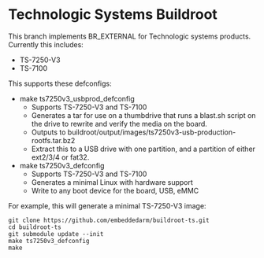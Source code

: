 
# Technologic Systems Buildroot

This branch implements BR_EXTERNAL for Technologic systems products.  Currently this includes:

* TS-7250-V3
* TS-7100

This supports these defconfigs:
* make ts7250v3_usbprod_defconfig
	* Supports TS-7250-V3 and TS-7100
	* Generates a tar for use on a thumbdrive that runs a blast.sh script on the drive to rewrite and verify the media on the board.
	* Outputs to buildroot/output/images/ts7250v3-usb-production-rootfs.tar.bz2
	* Extract this to a USB drive with one partition, and a partition of either ext2/3/4 or fat32.
* make ts7250v3_defconfig
	* Supports TS-7250-V3 and TS-7100
	* Generates a minimal Linux with hardware support
	* Write to any boot device for the board, USB, eMMC

For example, this will generate a minimal TS-7250-V3 image:

    git clone https://github.com/embeddedarm/buildroot-ts.git
    cd buildroot-ts
    git submodule update --init
    make ts7250v3_defconfig
    make
